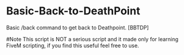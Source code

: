 # Basic-Back-to-DeathPoint



Basic /back command to get back to Deathpoint. [BBTDP]

#Note
This script is NOT a serious script and it made only for learning FiveM scripting, if you find this useful feel free to use. 
